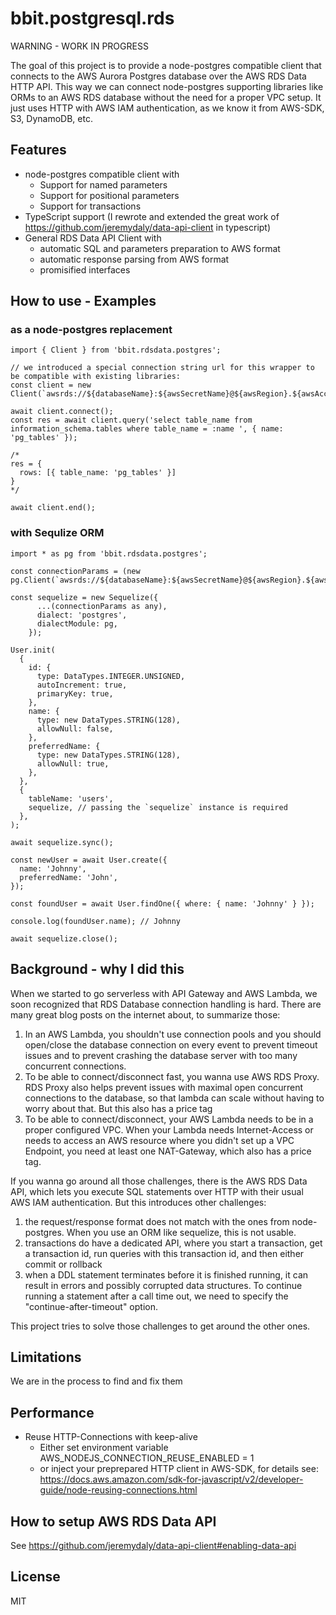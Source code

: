 # bbit.postgresql.rds

WARNING - WORK IN PROGRESS

The goal of this project is to provide a node-postgres compatible client that connects to the AWS Aurora Postgres database over the AWS RDS Data HTTP API. This way we can connect node-postgres supporting libraries like ORMs to an AWS RDS database without the need for a proper VPC setup. It just uses HTTP with AWS IAM authentication, as we know it from AWS-SDK, S3, DynamoDB, etc.

## Features

* node-postgres compatible client with
  * Support for named parameters
  * Support for positional parameters
  * Support for transactions
* TypeScript support (I rewrote and extended the great work of https://github.com/jeremydaly/data-api-client in typescript)
* General RDS Data API Client with
  * automatic SQL and parameters preparation to AWS format
  * automatic response parsing from AWS format
  * promisified interfaces

## How to use - Examples

### as a node-postgres replacement

```
import { Client } from 'bbit.rdsdata.postgres';

// we introduced a special connection string url for this wrapper to be compatible with existing libraries:
const client = new Client(`awsrds://${databaseName}:${awsSecretName}@${awsRegion}.${awsAccount}.aws/${awsRdsClustername}`);

await client.connect();
const res = await client.query('select table_name from information_schema.tables where table_name = :name ', { name: 'pg_tables' });

/*
res = {
  rows: [{ table_name: 'pg_tables' }]
}
*/

await client.end();

```

### with Sequlize ORM

```
import * as pg from 'bbit.rdsdata.postgres';

const connectionParams = (new pg.Client(`awsrds://${databaseName}:${awsSecretName}@${awsRegion}.${awsAccount}.aws/${awsRdsClustername}`)).dataApiRetrievePostgresDataApiClientConfig();

const sequelize = new Sequelize({
      ...(connectionParams as any),
      dialect: 'postgres',
      dialectModule: pg,
    });

User.init(
  {
    id: {
      type: DataTypes.INTEGER.UNSIGNED,
      autoIncrement: true,
      primaryKey: true,
    },
    name: {
      type: new DataTypes.STRING(128),
      allowNull: false,
    },
    preferredName: {
      type: new DataTypes.STRING(128),
      allowNull: true,
    },
  },
  {
    tableName: 'users',
    sequelize, // passing the `sequelize` instance is required
  },
);

await sequelize.sync();

const newUser = await User.create({
  name: 'Johnny',
  preferredName: 'John',
});

const foundUser = await User.findOne({ where: { name: 'Johnny' } });

console.log(foundUser.name); // Johnny

await sequelize.close();

```

## Background - why I did this
When we started to go serverless with API Gateway and AWS Lambda, we soon recognized that RDS Database connection handling is hard. There are many great blog posts on the internet about, to summarize those:

1. In an AWS Lambda, you shouldn't use connection pools and you should open/close the database connection on every event to prevent timeout issues and to prevent crashing the database server with too many concurrent connections.
2. To be able to connect/disconnect fast, you wanna use AWS RDS Proxy. RDS Proxy also helps prevent issues with maximal open concurrent connections to the database, so that lambda can scale without having to worry about that. But this also has a price tag
3. To be able to connect/disconnect, your AWS Lambda needs to be in a proper configured VPC. When your Lambda needs Internet-Access or needs to access an AWS resource where you didn't set up a VPC Endpoint, you need at least one NAT-Gateway, which also has a price tag.

If you wanna go around all those challenges, there is the AWS RDS Data API, which lets you execute SQL statements over HTTP with their usual AWS IAM authentication. But this introduces other challenges:

1. the request/response format does not match with the ones from node-postgres. When you use an ORM like sequelize, this is not usable.
2. transactions do have a dedicated API, where you start a transaction, get a transaction id, run queries with this transaction id, and then either commit or rollback
3. when a DDL statement terminates before it is finished running, it can result in errors and possibly corrupted data structures. To continue running a statement after a call time out, we need to specify the "continue-after-timeout" option.

This project tries to solve those challenges to get around the other ones.

## Limitations
We are in the process to find and fix them

## Performance
* Reuse HTTP-Connections with keep-alive
  * Either set environment variable AWS_NODEJS_CONNECTION_REUSE_ENABLED = 1
  * or inject your preprepared HTTP client in AWS-SDK, for details see: https://docs.aws.amazon.com/sdk-for-javascript/v2/developer-guide/node-reusing-connections.html


## How to setup AWS RDS Data API
See https://github.com/jeremydaly/data-api-client#enabling-data-api

## License
MIT
